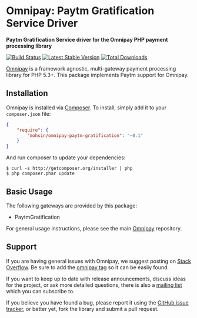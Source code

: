 # Omnipay: Paytm Gratification Service Driver

**Paytm Gratification Service driver for the Omnipay PHP payment processing library**

[![Build Status](https://travis-ci.org/SaifurRahmanMohsin/omnipay-paytm-gratification.svg?branch=master)](https://travis-ci.org/SaifurRahmanMohsin/omnipay-paytm-gratification)
[![Latest Stable Version](https://poser.pugx.org/mohsin/omnipay-paytm-gratification/v/stable)](https://packagist.org/packages/mohsin/omnipay-paytm-gratification)
[![Total Downloads](https://poser.pugx.org/mohsin/omnipay-paytm-gratification/downloads)](https://packagist.org/packages/mohsin/omnipay-paytm-gratification)


[Omnipay](https://github.com/thephpleague/omnipay) is a framework agnostic, multi-gateway payment
processing library for PHP 5.3+. This package implements Paytm support for Omnipay.

## Installation

Omnipay is installed via [Composer](http://getcomposer.org/). To install, simply add it
to your `composer.json` file:

```json
{
    "require": {
        "mohsin/omnipay-paytm-gratification": "~0.1"
    }
}
```

And run composer to update your dependencies:

    $ curl -s http://getcomposer.org/installer | php
    $ php composer.phar update

## Basic Usage

The following gateways are provided by this package:

* PaytmGratification

For general usage instructions, please see the main [Omnipay](https://github.com/thephpleague/omnipay)
repository.

## Support

If you are having general issues with Omnipay, we suggest posting on
[Stack Overflow](http://stackoverflow.com/). Be sure to add the
[omnipay tag](http://stackoverflow.com/questions/tagged/omnipay) so it can be easily found.

If you want to keep up to date with release announcements, discuss ideas for the project,
or ask more detailed questions, there is also a [mailing list](https://groups.google.com/forum/#!forum/omnipay) which
you can subscribe to.

If you believe you have found a bug, please report it using the [GitHub issue tracker](https://github.com/SaifurRahmanMohsin/omnipay-paytm-gratification/issues),
or better yet, fork the library and submit a pull request.
